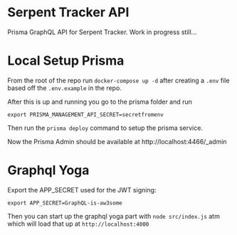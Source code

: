 # Serpent Tracker API
Prisma GraphQL API for Serpent Tracker.  Work in progress still...

# Local Setup Prisma
From the root of the repo run `docker-compose up -d` after creating a `.env` file based off the `.env.example` in the repo.

After this is up and running you go to the prisma folder and run

`export PRISMA_MANAGEMENT_API_SECRET=secretfromenv`

Then run the `prisma deploy` command to setup the prisma service.

Now the Prisma Admin should be available at http://localhost:4466/_admin


# Graphql Yoga
Export the APP_SECRET used for the JWT signing:

`export APP_SECRET=GraphQL-is-aw3some`

Then you can start up the graphql yoga part with `node src/index.js` atm which will load that up at `http://localhost:4000`
